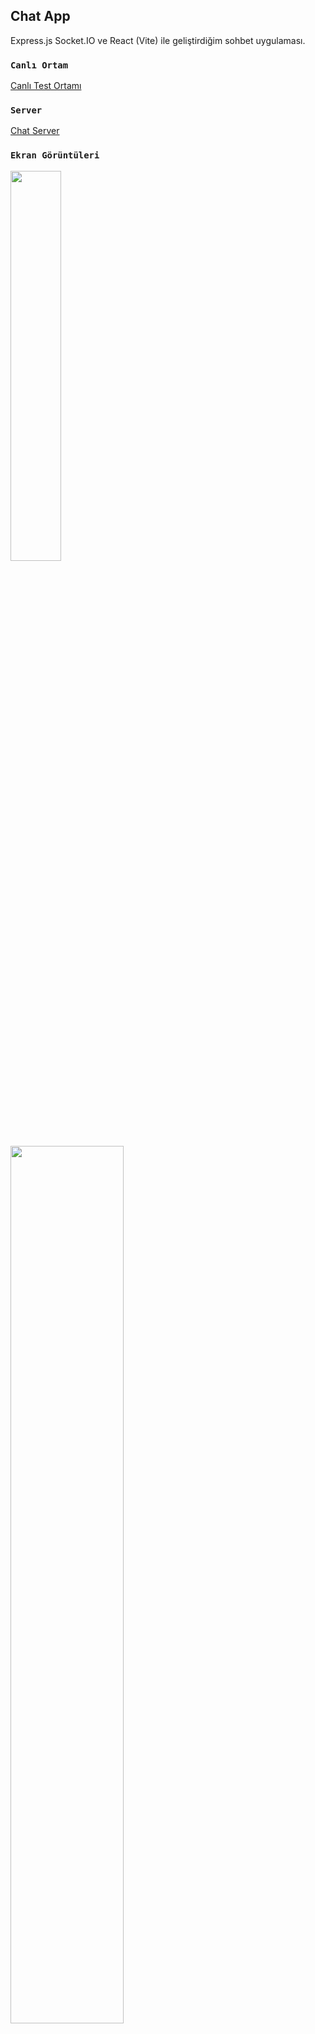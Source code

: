 
## Chat App

Express.js Socket.IO ve React (Vite) ile geliştirdiğim sohbet uygulaması.


### `Canlı Ortam`

 [Canlı Test Ortamı
](https://chat-app-client-tau-eight.vercel.app/) 

### `Server` 
[Chat Server](https://github.com/burakc3tin/chat-app-server)

### `Ekran Görüntüleri`

<img src="https://i.hizliresim.com/8s5skwo.jpg" width=40% height=40%>
<img src="https://i.hizliresim.com/29k22u9.jpg" width=60% height=60%>
 
 



